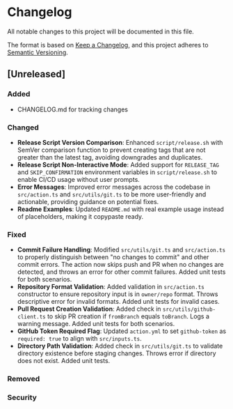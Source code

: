 # Changelog

All notable changes to this project will be documented in this file.

The format is based on [Keep a Changelog](https://keepachangelog.com/en/1.0.0/),
and this project adheres to
[Semantic Versioning](https://semver.org/spec/v2.0.0.html).

## [Unreleased]

### Added

- CHANGELOG.md for tracking changes

### Changed

- **Release Script Version Comparison**: Enhanced `script/release.sh` with
  SemVer comparison function to prevent creating tags that are not greater than
  the latest tag, avoiding downgrades and duplicates.
- **Release Script Non-Interactive Mode**: Added support for `RELEASE_TAG` and
  `SKIP_CONFIRMATION` environment variables in `script/release.sh` to enable
  CI/CD usage without user prompts.
- **Error Messages**: Improved error messages across the codebase in
  `src/action.ts` and `src/utils/git.ts` to be more user-friendly and
  actionable, providing guidance on potential fixes.
- **Readme Examples**: Updated `README.md` with real example usage instead of
  placeholders, making it copypaste ready.

### Fixed

- **Commit Failure Handling**: Modified `src/utils/git.ts` and `src/action.ts`
  to properly distinguish between "no changes to commit" and other commit
  errors. The action now skips push and PR when no changes are detected, and
  throws an error for other commit failures. Added unit tests for both
  scenarios.
- **Repository Format Validation**: Added validation in `src/action.ts`
  constructor to ensure repository input is in `owner/repo` format. Throws
  descriptive error for invalid formats. Added unit tests for invalid cases.
- **Pull Request Creation Validation**: Added check in
  `src/utils/github-client.ts` to skip PR creation if `fromBranch` equals
  `toBranch`. Logs a warning message. Added unit tests for both scenarios.
- **GitHub Token Required Flag**: Updated `action.yml` to set `github-token` as
  `required: true` to align with `src/inputs.ts`.
- **Directory Path Validation**: Added check in `src/utils/git.ts` to validate
  directory existence before staging changes. Throws error if directory does not
  exist. Added unit tests.

### Removed

### Security
